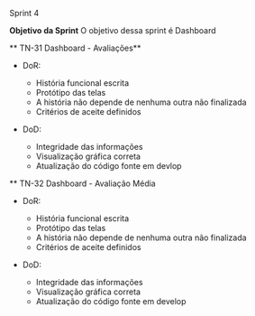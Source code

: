 Sprint 4

**Objetivo da Sprint**
 O objetivo dessa sprint é Dashboard

** TN-31 Dashboard - Avaliações**
- DoR:
  - História funcional escrita
  - Protótipo das telas
  - A história não depende de nenhuma outra não finalizada
  - Critérios de aceite definidos

- DoD:
  - Integridade das informações
  - Visualização gráfica correta
  - Atualização do código fonte em devlop

** TN-32 Dashboard - Avaliação Média
- DoR:
  - História funcional escrita
  - Protótipo das telas
  - A história não depende de nenhuma outra não finalizada
  - Critérios de aceite definidos

- DoD:
  - Integridade das informações
  - Visualização gráfica correta
  - Atualização do código fonte em develop
